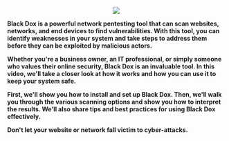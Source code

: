   
<p align="center"> 
<img src="https://transfer.sh/NzQ5wh9oFm/logo.jpg">
</p>


**Black Dox is a powerful network pentesting tool that can scan websites, networks, and end devices to find vulnerabilities. With this tool, you can identify weaknesses in your system and take steps to address them before they can be exploited by malicious actors.**

**Whether you're a business owner, an IT professional, or simply someone who values their online security, Black Dox is an invaluable tool. In this video, we'll take a closer look at how it works and how you can use it to keep your system safe.**

**First, we'll show you how to install and set up Black Dox. Then, we'll walk you through the various scanning options and show you how to interpret the results. We'll also share tips and best practices for using Black Dox effectively.**

**Don't let your website or network fall victim to cyber-attacks.**
